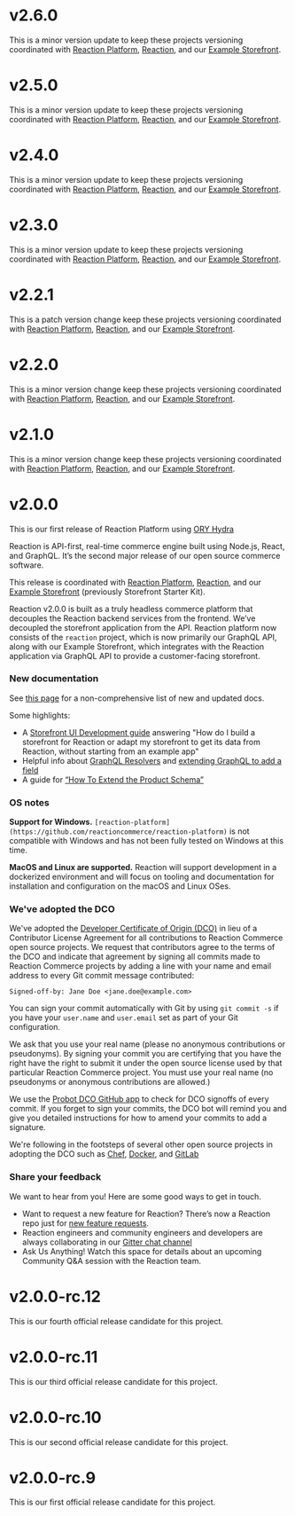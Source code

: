 # v2.6.0

This is a minor version update to keep these projects versioning coordinated with [Reaction Platform](https://github.com/reactioncommerce/reaction-platform), [Reaction](https://github.com/reactioncommerce/reaction), and our [Example Storefront](https://github.com/reactioncommerce/example-storefront).

# v2.5.0

This is a minor version update to keep these projects versioning coordinated with [Reaction Platform](https://github.com/reactioncommerce/reaction-platform), [Reaction](https://github.com/reactioncommerce/reaction), and our [Example Storefront](https://github.com/reactioncommerce/example-storefront).

# v2.4.0

This is a minor version update to keep these projects versioning coordinated with [Reaction Platform](https://github.com/reactioncommerce/reaction-platform), [Reaction](https://github.com/reactioncommerce/reaction), and our [Example Storefront](https://github.com/reactioncommerce/example-storefront).

# v2.3.0

This is a minor version update to keep these projects versioning coordinated with [Reaction Platform](https://github.com/reactioncommerce/reaction-platform), [Reaction](https://github.com/reactioncommerce/reaction), and our [Example Storefront](https://github.com/reactioncommerce/example-storefront).

# v2.2.1

This is a patch version change keep these projects versioning coordinated with [Reaction Platform](https://github.com/reactioncommerce/reaction-platform), [Reaction](https://github.com/reactioncommerce/reaction), and our [Example Storefront](https://github.com/reactioncommerce/example-storefront).

# v2.2.0

This is a minor version change keep these projects versioning coordinated with [Reaction Platform](https://github.com/reactioncommerce/reaction-platform), [Reaction](https://github.com/reactioncommerce/reaction), and our [Example Storefront](https://github.com/reactioncommerce/example-storefront).

# v2.1.0

This is a minor version change keep these projects versioning coordinated with [Reaction Platform](https://github.com/reactioncommerce/reaction-platform), [Reaction](https://github.com/reactioncommerce/reaction), and our [Example Storefront](https://github.com/reactioncommerce/example-storefront).

# v2.0.0
This is our first release of Reaction Platform using [ORY Hydra](https://github.com/ory/hydra)

Reaction is API-first, real-time commerce engine built using Node.js, React, and GraphQL. It’s the second major release of our open source commerce software.

This release is coordinated with [Reaction Platform](https://github.com/reactioncommerce/reaction-platform), [Reaction](https://github.com/reactioncommerce/reaction), and our [Example Storefront](https://github.com/reactioncommerce/example-storefront) (previously Storefront Starter Kit).

Reaction v2.0.0 is built as a truly headless commerce platform that decouples the Reaction backend services from the frontend. We’ve decoupled the storefront application from the API. Reaction platform now consists of the `reaction` project, which is now primarily our GraphQL API, along with our Example Storefront, which integrates with the Reaction application via GraphQL API to provide a customer-facing storefront.

### New documentation
See [this page](https://github.com/reactioncommerce/reaction-docs/releases/tag/v2.0.0) for a non-comprehensive list of new and updated docs.

Some highlights:
- A [Storefront UI Development guide](https://docs.reactioncommerce.com/docs/next/storefront-intro) answering "How do I build a storefront for Reaction or adapt my storefront to get its data from Reaction, without starting from an example app"
- Helpful info about [GraphQL Resolvers](https://docs.reactioncommerce.com/docs/graphql-resolvers-file-structure) and [extending GraphQL to add a field](https://docs.reactioncommerce.com/docs/how-to-extend-graphql-to-add-field)
- A guide for [“How To Extend the Product Schema”](https://docs.reactioncommerce.com/docs/how-to-extend-product)


### OS notes
**Support for Windows.**
`[reaction-platform](https://github.com/reactioncommerce/reaction-platform)` is not compatible with Windows and has not been fully tested on Windows at this time.

**MacOS and Linux are supported.**
Reaction will support development in a dockerized environment and will focus on tooling and documentation for installation and configuration on the macOS and Linux OSes.

### We've adopted the DCO
We've adopted the [Developer Certificate of Origin (DCO)](https://developercertificate.org/) in lieu of a Contributor License Agreement for all contributions to Reaction Commerce open source projects. We request that contributors agree to the terms of the DCO and indicate that agreement by signing all commits made to Reaction Commerce projects by adding a line with your name and email address to every Git commit message contributed:
```
Signed-off-by: Jane Doe <jane.doe@example.com>
```

You can sign your commit automatically with Git by using `git commit -s` if you have your `user.name` and `user.email` set as part of your Git configuration.

We ask that you use your real name (please no anonymous contributions or pseudonyms). By signing your commit you are certifying that you have the right have the right to submit it under the open source license used by that particular Reaction Commerce project. You must use your real name (no pseudonyms or anonymous contributions are allowed.)

We use the [Probot DCO GitHub app](https://github.com/apps/dco) to check for DCO signoffs of every commit. If you forget to sign your commits, the DCO bot will remind you and give you detailed instructions for how to amend your commits to add a signature.

We're following in the footsteps of several other open source projects in adopting the DCO such as [Chef](https://blog.chef.io/2016/09/19/introducing-developer-certificate-of-origin/), [Docker](https://blog.docker.com/2014/01/docker-code-contributions-require-developer-certificate-of-origin/), and [GitLab](https://about.gitlab.com/2017/11/01/gitlab-switches-to-dco-license/)

### Share your feedback
We want to hear from you! Here are some good ways to get in touch.
- Want to request a new feature for Reaction? There’s now a Reaction repo just for [new feature requests](https://github.com/reactioncommerce/reaction-feature-requests).
- Reaction engineers and community engineers and developers are always collaborating in our [Gitter chat channel](https://gitter.im/reactioncommerce/reaction)
- Ask Us Anything! Watch this space for details about an upcoming Community Q&A session with the Reaction team.

# v2.0.0-rc.12
This is our fourth official release candidate for this project.

# v2.0.0-rc.11
This is our third official release candidate for this project.

# v2.0.0-rc.10
This is our second official release candidate for this project.

# v2.0.0-rc.9
This is our first official release candidate for this project.
